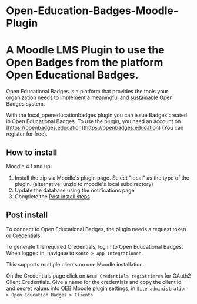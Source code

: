 # Open-Education-Badges-Moodle-Plugin
A Moodle LMS Plugin to use the Open Badges from the platform Open Educational Badges.
=================

Open Educational Badges is a platform that provides the tools your organization needs to implement a meaningful and sustainable Open Badges system.

With the local_openeducationbadges plugin you can issue Badges created in Open Educational Badges. To use the plugin, you need an account on
[https://openbadges.education](https://openbadges.education) (You can register for free).


How to install
--------------

Moodle 4.1 and up:

1. Install the zip via Moodle's plugin page. Select "local" as the type of the plugin. (alternative: unzip to moodle's local subdirectory)
2. Update the database using the notifications page
3. Complete the [Post install steps](README.md#post-install)

Post install
------------------

To connect to Open Educational Badges, the plugin needs a request token or Credentials.

To generate the required Credentials, log in to Open Educational Badges. When logged in, navigate to `Konto > App Integrationen`.

This supports multiple clients on one Moodle installation.

On the Credentials page click on `Neue Credentials registrieren` for OAuth2 Client Credentials. Give a name for the credentials and copy the client id and secret values into OEB Moodle plugin settings, in `Site administration > Open Education Badges > Clients`.
